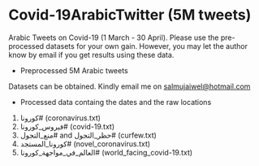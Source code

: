 # Covid-19ArabicTwitter (5M tweets)

Arabic Tweets on Covid-19 (1 March - 30 April). Please use the pre-processed datasets for your own gain. However, you may let the author know by email if you get results using these data.

 - Preprocessed 5M Arabic tweets
 
 Datasets can be obtained. Kindly email me on salmujaiwel@hotmail.com
 
 - Processed data containg the dates and the raw locations
 
1)	كورونا# (coronavirus.txt)
2)	فيروس_كورونا# (covid-19.txt)
3)	منع_التجول# and حظر_التجول# (curfew.txt)
4)	كورونا_المستجد# (novel_coronavirus.txt)
5)	العالم_في_مواجهة_كورونا# (world_facing_covid-19.txt)
